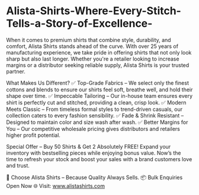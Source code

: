# Alista-Shirts-Where-Every-Stitch-Tells-a-Story-of-Excellence-
When it comes to premium shirts that combine style, durability, and comfort, Alista Shirts stands ahead of the curve. With over 25 years of manufacturing experience, we take pride in offering shirts that not only look sharp but also last longer. Whether you're a retailer looking to increase margins or a distributor seeking reliable supply, Alista Shirts is your trusted partner.

What Makes Us Different?
✅ Top-Grade Fabrics – We select only the finest cottons and blends to ensure our shirts feel soft, breathe well, and hold their shape over time.
✅ Impeccable Tailoring – Our in-house team ensures every shirt is perfectly cut and stitched, providing a clean, crisp look.
✅ Modern Meets Classic – From timeless formal styles to trend-driven casuals, our collection caters to every fashion sensibility.
✅ Fade & Shrink Resistant – Designed to maintain color and size wash after wash.
✅ Better Margins for You – Our competitive wholesale pricing gives distributors and retailers higher profit potential.

Special Offer – Buy 50 Shirts & Get 2 Absolutely FREE!
Expand your inventory with bestselling pieces while enjoying bonus value. Now’s the time to refresh your stock and boost your sales with a brand customers love and trust.

🧵 Choose Alista Shirts – Because Quality Always Sells.
📦 Bulk Enquiries Open Now
🌐 Visit: www.alistashirts.com
